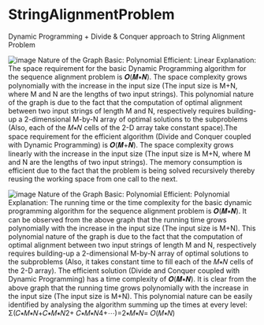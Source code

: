 # StringAlignmentProblem
Dynamic Programming + Divide &amp; Conquer approach to String Alignment Problem


![image](https://user-images.githubusercontent.com/39965156/172039197-29be6e76-9e34-4a64-a699-6e19bae8f4ad.png)
Nature of the Graph
Basic: Polynomial
Efficient: Linear
Explanation:
The space requirement for the basic Dynamic Programming algorithm for the sequence alignment problem is 𝑶(𝑴∗𝑵). 
The space complexity grows polynomially with the increase in the input size (The input size is M+N, where M and N are the lengths of two input strings). 
This polynomial nature of the graph is due to the fact that the computation of optimal alignment between two input strings of length M and N, 
respectively requires building-up a 2-dimensional M-by-N array of optimal solutions to the subproblems (Also, each of the 𝑀∗𝑁 cells of the 2-D array take constant space).The space requirement for the efficient algorithm (Divide and Conquer coupled with Dynamic Programming) is 𝑶(𝑴+𝑵). 
The space complexity grows linearly with the increase in the input size (The input size is M+N, where M and N are the lengths of two input strings). 
The memory consumption is efficient due to the fact that the problem is being solved recursively thereby reusing the working space from one call to the next.

![image](https://user-images.githubusercontent.com/39965156/172039244-70d41669-7d8e-4d40-8767-8fe6778f8ed2.png)
Nature of the Graph
Basic: Polynomial
Efficient: Polynomial
Explanation:
The running time or the time complexity for the basic dynamic programming algorithm for the sequence alignment problem is 𝑶(𝑴∗𝑵).
It can be observed from the above graph that the running time grows polynomially with the increase in the input size (The input size is M+N).
This polynomial nature of the graph is due to the fact that the computation of optimal alignment between two input strings of length M and N, 
respectively requires building-up a 2-dimensional M-by-N array of optimal solutions to the subproblems (Also, it takes constant time to fill each of the 𝑀∗𝑁 cells of the 2-D array).
The efficient solution (Divide and Conquer coupled with Dynamic Programming) has a time complexity of 𝑶(𝑴∗𝑵).
It is clear from the above graph that the running time grows polynomially with the increase in the input size (The input size is M+N).
This polynomial nature can be easily identified by analysing the algorithm summing up the times at every level:
Σ(𝐶∗𝑀∗𝑁+𝐶∗𝑀∗𝑁2+ 𝐶∗𝑀∗𝑁4+⋯)=2∗𝑀∗𝑁= 𝑂(𝑀∗𝑁)
